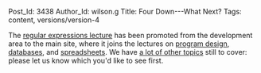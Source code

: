 Post_Id: 3438
Author_Id: wilson.g
Title: Four Down---What Next?
Tags: content, versions/version-4

<p>The <a href="/4_0/regexp/">regular expressions lecture</a> has been promoted from the development area to the main site, where it joins the lectures on <a href="/4_0/invperc/">program design</a>, <a href="/4_0/databases/">databases</a>, and <a href="/4_0/spreadsheets/">spreadsheets</a>. We have <a href="/4_0/">a lot of other topics</a> still to cover: please let us know which you'd like to see first.</p>
